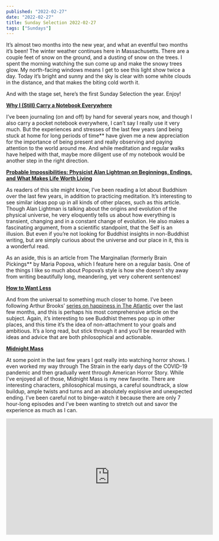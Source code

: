 ```yaml
---
published: "2022-02-27"
date: "2022-02-27"
title: Sunday Selection 2022-02-27
tags: ["Sundays"]
---
```


It’s almost two months into the new year, and what an eventful two months it’s
been! The winter weather continues here in Massachusetts. There are a couple
feet of snow on the ground, and a dusting of snow on the trees. I spent the
morning watching the sun come up and make the snowy trees glow. My north-facing
windows means I get to see this light show twice a day. Today it’s bright and
sunny and the sky is clear with some white clouds in the distance, and that
makes the biting cold worth it.

And with the stage set, here’s the first Sunday Selection the year. Enjoy!

**[Why I (Still) Carry a Notebook
Everywhere](https://www.nytimes.com/wirecutter/blog/carry-a-notebook-everywhere/
"Why I Carry a Notebook Everywhere")**

I’ve been journaling (on and off) by hand for several years now, and though I
also carry a pocket notebook everywhere, I can’t say I really use it very much.
But the experiences and stresses of the last few years (and being stuck at home
for long periods of time** have given me a new appreciation for the importance of
being present and really observing and paying attention to the world around me.
And while meditation and regular walks have helped with that, maybe more
diligent use of my notebook would be another step in the right direction.

**[Probable Impossibilities: Physicist Alan Lightman on Beginnings, Endings, and
What Makes Life Worth
Living](https://www.themarginalian.org/2021/06/13/alan-lightman-probable-impossibilities/
"What Makes Life Worth Living")**

As readers of this site might know, I’ve been reading a lot about Buddhism over
the last few years, in addition to practicing meditation. It’s interesting to
see similar ideas pop up in all kinds of other places, such as this article.
Though Alan Lightman is talking about the origins and evolution of the physical
universe, he very eloquently tells us about how everything is transient,
changing and in a constant change of evolution. He also makes a fascinating
argument, from a scientific standpoint, that the Self is an illusion. But even
if you’re not looking for Buddhist insights in non-Buddhist writing, but are
simply curious about the universe and our place in it, this is a wonderful read.

As an aside, this is an article from The Marginalian (formerly Brain Pickings**
by Maria Popova, which I feature here on a regular basis. One of the things I
like so much about Popova’s style is how she doesn’t shy away from writing
beautifully long, meandering, yet very coherent sentences!

**[How to Want Less](https://www.theatlantic.com/magazine/archive/2022/03/why-we-are-never-satisfied-happiness/621304/ "How to Want Less")**

And from the universal to something much closer to home. I’ve been following
Arthur Brooks’ [series on happiness in The
Atlantic](https://www.theatlantic.com/author/arthur-c-brooks/ "Arthur Brooks on
Happiness") over the last few months, and this is perhaps his most comprehensive
article on the subject. Again, it’s interesting to see Buddhist themes pop up in
other places, and this time it’s the idea of non-attachment to your goals and
ambitious. It’s a long read, but stick through it and you’ll be rewarded with
ideas and advice that are both philosophical and actionable.

**[Midnight Mass](https://www.youtube.com/watch?v=y-XIRcjf3l4 "Midnight Mass")**

At some point in the last few years I got really into watching horror shows. I
even worked my way through The Strain in the early days of the COVID-19 pandemic
and then gradually went through American Horror Story. While I’ve enjoyed all of
those, Midnight Mass is my new favorite. There are interesting characters,
philosophical musings, a careful soundtrack, a slow buildup, ample twists and
turns and an absolutely explosive and unexpected ending. I’ve been careful not
to binge-watch it because there are only 7 hour-long episodes and I’ve been
wanting to stretch out and savor the experience as much as I can.

<iframe width="560" height="315"
src="https://www.youtube.com/embed/89UV8vmWXlY?si=LVMsbMXntt6hgXG6"
title="YouTube video player" frameborder="0" allow="accelerometer; autoplay;
clipboard-write; encrypted-media; gyroscope; picture-in-picture; web-share"
allowfullscreen></iframe>
